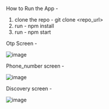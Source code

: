 How to Run the App - 

1. clone the repo - git clone <repo_url>
2. run - npm install
3. run - npm start

Otp Screen - 

![image](https://user-images.githubusercontent.com/46918492/123850796-11811400-d938-11eb-989e-61b954cf4a3e.png)

Phone_number screen - 

![image](https://user-images.githubusercontent.com/46918492/123850841-1fcf3000-d938-11eb-8cac-bbdc3ae861dc.png)

Discovery screen - 

![image](https://user-images.githubusercontent.com/46918492/123850903-307fa600-d938-11eb-9007-4c938b9f280b.png)

